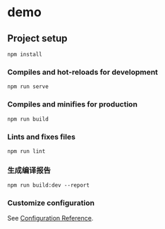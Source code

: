 # demo

## Project setup

```
npm install
```

### Compiles and hot-reloads for development

```
npm run serve
```

### Compiles and minifies for production

```
npm run build
```

### Lints and fixes files

```
npm run lint
```

### 生成编译报告
```
npm run build:dev --report
```

### Customize configuration

See [Configuration Reference](https://cli.vuejs.org/config/).
